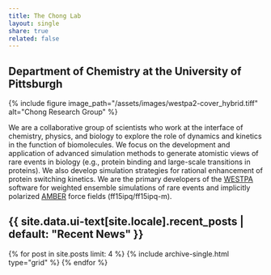 ```yaml
---
title: The Chong Lab
layout: single
share: true
related: false
---
```

## Department of Chemistry at the University of Pittsburgh

{% include figure image_path="/assets/images/westpa2-cover_hybrid.tiff" alt="Chong Research Group" %}

We are a collaborative group of scientists who work at the interface of chemistry, physics, and biology to explore the role of dynamics and kinetics in the function of biomolecules. We focus on the development and application of advanced simulation methods to generate atomistic views of rare events in biology (e.g., protein binding and large-scale transitions in proteins). We also develop simulation strategies for rational enhancement of protein switching kinetics. We are the primary developers of the [WESTPA](https://westpa.github.io/westpa) software for weighted ensemble simulations of rare events and implicitly polarized [AMBER](https://ambermd.org) force fields (ff15ipq/ff15ipq-m).

<h2><a href="/news/" style="color:inherit; text-decoration:none">{{ site.data.ui-text[site.locale].recent_posts | default: "Recent News" }}</a></h2>

<div class="grid__wrapper">
  {% for post in site.posts limit: 4 %}
      {% include archive-single.html type="grid" %}
  {% endfor %}
</div>
